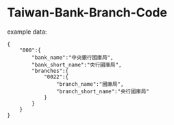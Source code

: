 # Taiwan-Bank-Branch-Code

example data:
```
{  
    "000":{  
        "bank_name":"中央銀行國庫局",
        "bank_short_name":"央行國庫局",
        "branches":{  
            "0022":{  
                "branch_name":"國庫局",
                "branch_short_name":"央行國庫局"
            }
        }
    }
}
```
